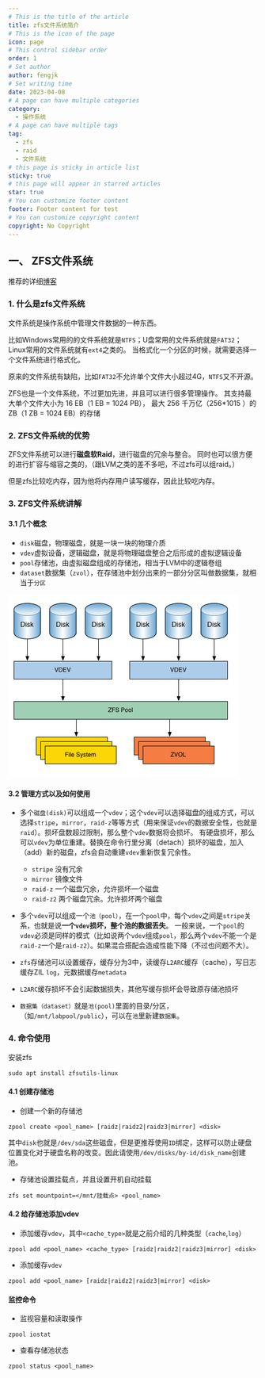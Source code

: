```yaml
---
# This is the title of the article
title: zfs文件系统简介
# This is the icon of the page
icon: page
# This control sidebar order
order: 1
# Set author
author: fengjk
# Set writing time
date: 2023-04-08
# A page can have multiple categories
category:
  - 操作系统
# A page can have multiple tags
tag:
  - zfs
  - raid
  - 文件系统
# this page is sticky in article list
sticky: true
# this page will appear in starred articles
star: true
# You can customize footer content
footer: Footer content for test
# You can customize copyright content
copyright: No Copyright
---
```



## 一、 ZFS文件系统
推荐的详细[博客](https://szclsya.me/zh-cn/posts/storage/zfs-setup)
### 1. 什么是zfs文件系统
文件系统是操作系统中管理文件数据的一种东西。

比如Windows常用的的文件系统就是`NTFS`；U盘常用的文件系统就是`FAT32`；Linux常用的文件系统就有`ext4`之类的。
当格式化一个分区的时候，就需要选择一个文件系统进行格式化。

原来的文件系统有缺陷，比如`FAT32`不允许单个文件大小超过4G，`NTFS`又不开源。

ZFS也是一个文件系统，不过更加先进，并且可以进行很多管理操作。
其支持最大单个文件大小为 16 EB（1 EB = 1024 PB），
最大 256 千万亿（256*1015 ）的 ZB（1 ZB = 1024 EB）的存储

### 2. ZFS文件系统的优势
ZFS文件系统可以进行**磁盘软Raid**，进行磁盘的冗余与整合。
同时也可以很方便的进行扩容与缩容之类的，（跟LVM之类的差不多吧，不过zfs可以组raid。）

但是zfs比较吃内存，因为他将内存用户读写缓存，因此比较吃内存。

### 3. ZFS文件系统讲解

#### 3.1 几个概念
- `disk`磁盘，物理磁盘，就是一块一块的物理介质
- `vdev`虚拟设备，逻辑磁盘，就是将物理磁盘整合之后形成的虚拟逻辑设备
- `pool`存储池，由虚拟磁盘组成的存储池，相当于LVM中的逻辑卷组
- `dataset`数据集（`zvol`），在存储池中划分出来的一部分分区叫做数据集，就相当于`分区`

![zfs文件系统自底向上的组成示例](./img/zfs.png)


#### 3.2 管理方式以及如何使用

- 多个`磁盘(disk)`可以组成一个`vdev`；这个`vdev`可以选择磁盘的组成方式，可以选择`stripe`，`mirror`，`raid-z`等等方式（用来保证`vdev`的数据安全性，也就是`raid`）。损坏盘数超过限制，那么整个`vdev`数据将会损坏。
有硬盘损坏，那么可以`vdev`为单位重建。替换在命令行里分离（detach）损坏的磁盘，加入（add）新的磁盘，zfs会自动重建`vdev`重新恢复冗余性。
    
    - `stripe` 没有冗余
    - `mirror` 镜像文件
    - `raid-z` 一个磁盘冗余，允许损坏一个磁盘
    - `raid-z2` 两个磁盘冗余。允许损坏两个磁盘

- 多个`vdev`可以组成一个`池（pool）`，在一个`pool`中，每个`vdev`之间是`stripe`关系，也就是说**一个`vdev`损坏，整个池的数据丢失**。
一般来说，一个`pool`的`vdev`必须是同样的模式（比如说两个`vdev`组成`pool`，那么两个`vdev`不能一个是`raid-z`一个是`raid-z2`）。如果混合搭配会造成性能下降（不过也问题不大）。

 - `zfs`存储池可以设置缓存，缓存分为3中，读缓存`L2ARC`缓存（cache），写日志缓存ZIL `log`，元数据缓存`metadata`
 - `L2ARC`缓存损坏不会引起数据损失，其他写缓存损坏会导致原存储池损坏


- `数据集（dataset）`就是`池(pool)`里面的目录/分区，（如`/mnt/labpool/public`），可以在`池`里新建`数据集`。


### 4. 命令使用
安装zfs

```shell
sudo apt install zfsutils-linux
```


#### 4.1 创建存储池

- 创建一个新的存储池
```shell
zpool create <pool_name> [raidz|raidz2|raidz3|mirror] <disk>
```
其中`disk`也就是`/dev/sda`这些磁盘，但是更推荐使用`ID`绑定，这样可以防止硬盘位置变化对于硬盘名称的改变。因此请使用`/dev/disks/by-id/disk_name`创建池。

- 存储池设置挂载点，并且设置开机自动挂载
```shell
zfs set mountpoint=</mnt/挂载点> <pool_name>
```

#### 4.2 给存储池添加vdev
- 添加缓存`vdev`，其中`<cache_type>`就是之前介绍的几种类型（`cache`,`log`）
```shell
zpool add <pool_name> <cache_type> [raidz|raidz2|raidz3|mirror] <disk>
```
- 添加缓存`vdev`
```shell
zpool add <pool_name> [raidz|raidz2|raidz3|mirror] <disk>
```

#### 监控命令

- 监视容量和读取操作
```shell
zpool iostat
```

- 查看存储池状态
```shell
zpool status <pool_name>
```